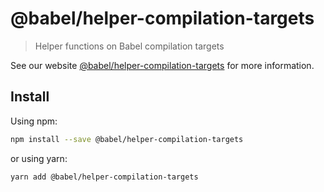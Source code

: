 # @babel/helper-compilation-targets

> Helper functions on Babel compilation targets

See our website [@babel/helper-compilation-targets](https://babeljs.io/docs/babel-helper-compilation-targets) for more information.

## Install

Using npm:

```sh
npm install --save @babel/helper-compilation-targets
```

or using yarn:

```sh
yarn add @babel/helper-compilation-targets
```


